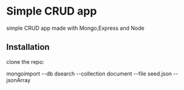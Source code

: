 # Simple CRUD app
simple CRUD app made with Mongo,Express and Node
## Installation
clone the repo:

mongoimport --db dsearch --collection document  --file seed.json --jsonArray
